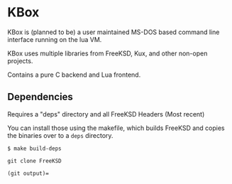 # KBox

KBox is (planned to be) a user maintained MS-DOS based
command line interface running on the lua VM.

KBox uses multiple libraries from FreeKSD, Kux, and other
non-open projects.

Contains a pure C backend and Lua frontend.

## Dependencies
Requires a "deps" directory and all FreeKSD Headers (Most recent)

You can install those using the makefile, which builds FreeKSD and copies
the binaries over to a `deps` directory.

```
$ make build-deps

git clone FreeKSD

(git output)=
```